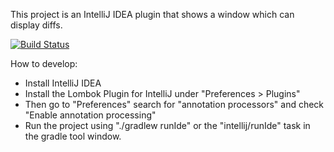 This project is an IntelliJ IDEA plugin that shows a window which can display diffs.

[![Build Status](https://api.travis-ci.org/sandervalstar/diff-window-plugin.png?branch=master)](https://travis-ci.org/sandervalstar/diff-window-plugin)

How to develop:
* Install IntelliJ IDEA
* Install the Lombok Plugin for IntelliJ under "Preferences > Plugins"
* Then go to "Preferences" search for "annotation processors" and check "Enable annotation processing"
* Run the project using "./gradlew runIde" or the "intellij/runIde" task in the gradle tool window.
